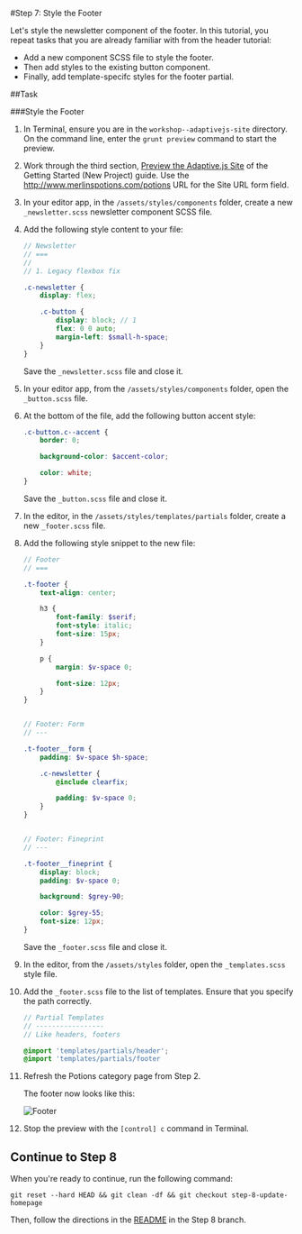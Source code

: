 #Step 7: Style the Footer

Let's style the newsletter component of the footer. In this tutorial, you repeat tasks that you are already familiar with from the header tutorial:

* Add a new component SCSS file to style the footer. 
* Then add styles to the existing button component. 
* Finally, add template-specifc styles for the footer partial.

##Task

###Style the Footer

1. In Terminal, ensure you are in the `workshop--adaptivejs-site` directory. On the command line, enter the `grunt preview` command to start the preview.
2. Work through the third section, [Preview the Adaptive.js Site](https://cloud.mobify.com/docs/adaptivejs/getting-started/new-project/#/start-adaptivejs-server) of the Getting Started (New Project) guide. Use the http://www.merlinspotions.com/potions URL for the Site URL form field.
3. In your editor app, in the `/assets/styles/components` folder, create a new `_newsletter.scss` newsletter component SCSS file.
4. Add the following style content to your file:

    ```SCSS
    // Newsletter
    // ===
    //
    // 1. Legacy flexbox fix

    .c-newsletter {
        display: flex;

        .c-button {
            display: block; // 1
            flex: 0 0 auto;
            margin-left: $small-h-space;
        }
    }
    ```
    Save the `_newsletter.scss` file and close it.

5. In your editor app, from the `/assets/styles/components` folder, open the `_button.scss` file.

6. At the bottom of the file, add the following button accent style:

    ```SCSS
    .c-button.c--accent {
        border: 0;

        background-color: $accent-color;

        color: white;
    }
    ```
    
    Save the `_button.scss` file and close it.

7. In the editor, in the `/assets/styles/templates/partials` folder, create a new `_footer.scss` file.

8. Add the following style snippet to the new file:

    ```SCSS
    // Footer
    // ===

    .t-footer {
        text-align: center;

        h3 {
            font-family: $serif;
            font-style: italic;
            font-size: 15px;
        }

        p {
            margin: $v-space 0;

            font-size: 12px;
        }
    }


    // Footer: Form
    // ---

    .t-footer__form {
        padding: $v-space $h-space;

        .c-newsletter {
            @include clearfix;

            padding: $v-space 0;
        }
    }


    // Footer: Fineprint
    // ---

    .t-footer__fineprint {
        display: block;
        padding: $v-space 0;

        background: $grey-90;

        color: $grey-55;
        font-size: 12px;
    }
    ```
    
    Save the `_footer.scss` file and close it.

9. In the editor, from the `/assets/styles` folder, open the `_templates.scss` style file.
10. Add the `_footer.scss` file to the list of templates. Ensure that you specify the path correctly.

    ```SCSS
    // Partial Templates
    // -----------------
    // Like headers, footers

    @import 'templates/partials/header';
    @import 'templates/partials/footer
    ```

11. Refresh the Potions category page from Step 2.

    The footer now looks like this:

    ![Footer](https://s3.amazonaws.com/uploads.hipchat.com/15359/64553/KcuPmBLRbJMAG0Y/Screen%20Shot%202015-01-19%20at%201.28.56%20PM.png)


12. Stop the preview with the `[control] c` command in Terminal.

## Continue to Step 8

When you're ready to continue, run the following command:

```
git reset --hard HEAD && git clean -df && git checkout step-8-update-homepage
```

Then, follow the directions in the  [README](https://github.com/mobify/workshop--adaptivejs-site/blob/step-8-update-homepage/README.md) in the Step 8 branch.
